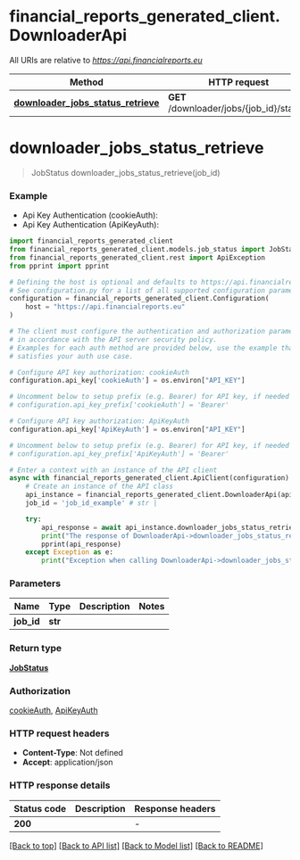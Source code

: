 # financial_reports_generated_client.DownloaderApi

All URIs are relative to *https://api.financialreports.eu*

Method | HTTP request | Description
------------- | ------------- | -------------
[**downloader_jobs_status_retrieve**](DownloaderApi.md#downloader_jobs_status_retrieve) | **GET** /downloader/jobs/{job_id}/status/ | 


# **downloader_jobs_status_retrieve**
> JobStatus downloader_jobs_status_retrieve(job_id)

### Example

* Api Key Authentication (cookieAuth):
* Api Key Authentication (ApiKeyAuth):

```python
import financial_reports_generated_client
from financial_reports_generated_client.models.job_status import JobStatus
from financial_reports_generated_client.rest import ApiException
from pprint import pprint

# Defining the host is optional and defaults to https://api.financialreports.eu
# See configuration.py for a list of all supported configuration parameters.
configuration = financial_reports_generated_client.Configuration(
    host = "https://api.financialreports.eu"
)

# The client must configure the authentication and authorization parameters
# in accordance with the API server security policy.
# Examples for each auth method are provided below, use the example that
# satisfies your auth use case.

# Configure API key authorization: cookieAuth
configuration.api_key['cookieAuth'] = os.environ["API_KEY"]

# Uncomment below to setup prefix (e.g. Bearer) for API key, if needed
# configuration.api_key_prefix['cookieAuth'] = 'Bearer'

# Configure API key authorization: ApiKeyAuth
configuration.api_key['ApiKeyAuth'] = os.environ["API_KEY"]

# Uncomment below to setup prefix (e.g. Bearer) for API key, if needed
# configuration.api_key_prefix['ApiKeyAuth'] = 'Bearer'

# Enter a context with an instance of the API client
async with financial_reports_generated_client.ApiClient(configuration) as api_client:
    # Create an instance of the API class
    api_instance = financial_reports_generated_client.DownloaderApi(api_client)
    job_id = 'job_id_example' # str | 

    try:
        api_response = await api_instance.downloader_jobs_status_retrieve(job_id)
        print("The response of DownloaderApi->downloader_jobs_status_retrieve:\n")
        pprint(api_response)
    except Exception as e:
        print("Exception when calling DownloaderApi->downloader_jobs_status_retrieve: %s\n" % e)
```



### Parameters


Name | Type | Description  | Notes
------------- | ------------- | ------------- | -------------
 **job_id** | **str**|  | 

### Return type

[**JobStatus**](JobStatus.md)

### Authorization

[cookieAuth](../README.md#cookieAuth), [ApiKeyAuth](../README.md#ApiKeyAuth)

### HTTP request headers

 - **Content-Type**: Not defined
 - **Accept**: application/json

### HTTP response details

| Status code | Description | Response headers |
|-------------|-------------|------------------|
**200** |  |  -  |

[[Back to top]](#) [[Back to API list]](../README.md#documentation-for-api-endpoints) [[Back to Model list]](../README.md#documentation-for-models) [[Back to README]](../README.md)

